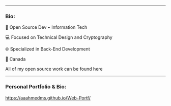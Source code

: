 
<hr>

### Bio:
🏢 Open Source Dev • Information Tech 

💻 Focused on Technical Design and Cryptography

🌐 Specialized in Back-End Development

📍 Canada

All of my open source work can be found here

<hr>




### Personal Portfolio & Bio:

https://aaahmedms.github.io/Web-Portf/


